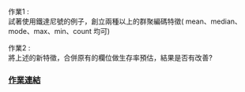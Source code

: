 
作業1 :   
試著使用鐵達尼號的例子，創立兩種以上的群聚編碼特徵( mean、median、mode、max、min、count 均可)  



作業2 :   
將上述的新特徵，合併原有的欄位做生存率預估，結果是否有改善?  



### [作業連結](https://github.com/zizhu13791/2nd-ML100Days/blob/master/homework/Day_027_HW.ipynb)


